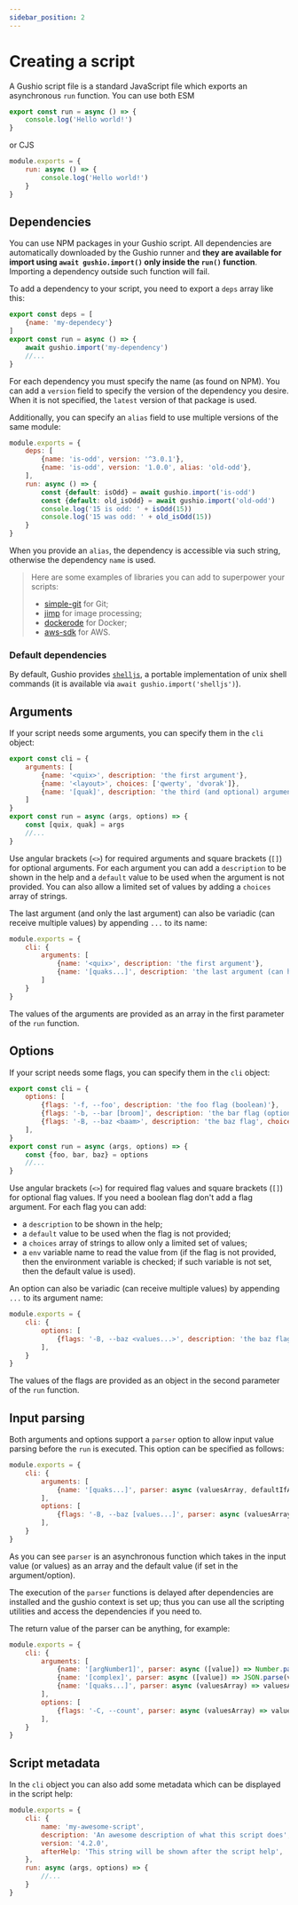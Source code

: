 ```yaml
---
sidebar_position: 2
---
```


# Creating a script

A Gushio script file is a standard JavaScript file which exports an asynchronous `run` function. You can use both ESM
```javascript
export const run = async () => {
    console.log('Hello world!')
}
```
or CJS
```javascript
module.exports = {
    run: async () => {
        console.log('Hello world!')
    }
}
```

## Dependencies

You can use NPM packages in your Gushio script. All dependencies are automatically downloaded by the Gushio runner and
**they are available for import using `await gushio.import()` only inside the `run()` function**. Importing a dependency
outside such function will fail.

To add a dependency to your script, you need to export a `deps` array like this:
```javascript
export const deps = [
    {name: 'my-dependecy'}
]
export const run = async () => {
    await gushio.import('my-dependency')
    //...
}
```

For each dependency you must specify the name (as found on NPM). You can add a `version` field to specify the version of
the dependency you desire. When it is not specified, the `latest` version of that package is used.

Additionally, you can specify an `alias` field to use multiple versions of the same module:
```javascript
module.exports = {
    deps: [
        {name: 'is-odd', version: '^3.0.1'},
        {name: 'is-odd', version: '1.0.0', alias: 'old-odd'},
    ],
    run: async () => {
        const {default: isOdd} = await gushio.import('is-odd')
        const {default: old_isOdd} = await gushio.import('old-odd')
        console.log('15 is odd: ' + isOdd(15))
        console.log('15 was odd: ' + old_isOdd(15))
    }
}
```

When you provide an `alias`, the dependency is accessible via such string, otherwise the dependency `name` is used.

> Here are some examples of libraries you can add to superpower your scripts:
> - [simple-git](https://www.npmjs.com/package/simple-git) for Git;
> - [jimp](https://www.npmjs.com/package/jimp) for image processing;
> - [dockerode](https://www.npmjs.com/package/dockerode) for Docker;
> - [aws-sdk](https://www.npmjs.com/package/aws-sdk) for AWS.

### Default dependencies

By default, Gushio provides [`shelljs`](https://www.npmjs.com/package/shelljs), a portable implementation of unix shell
commands (it is available via `await gushio.import('shelljs')`).

## Arguments

If your script needs some arguments, you can specify them in the `cli` object:
```javascript
export const cli = {
    arguments: [
        {name: '<quix>', description: 'the first argument'},
        {name: '<layout>', choices: ['qwerty', 'dvorak']},
        {name: '[quak]', description: 'the third (and optional) argument', default: 69420}
    ]
}
export const run = async (args, options) => {
    const [quix, quak] = args
    //...
}
```

Use angular brackets (`<>`) for required arguments and square brackets (`[]`) for optional arguments. For each argument
you can add a `description` to be shown in the help and a `default` value to be used when the argument is not provided.
You can also allow a limited set of values by adding a `choices` array of strings.

The last argument (and only the last argument) can also be variadic (can receive multiple values) by appending `...` to
its name:
```javascript
module.exports = {
    cli: {
        arguments: [
            {name: '<quix>', description: 'the first argument'},
            {name: '[quaks...]', description: 'the last argument (can have many values)'}
        ]
    }
}
```

The values of the arguments are provided as an array in the first parameter of the `run` function.

## Options

If your script needs some flags, you can specify them in the `cli` object:
```javascript
export const cli = {
    options: [
        {flags: '-f, --foo', description: 'the foo flag (boolean)'},
        {flags: '-b, --bar [broom]', description: 'the bar flag (optional)', default: 'no_broom', env: 'MY_BAR'},
        {flags: '-B, --baz <baam>', description: 'the baz flag', choices: ['swish', 'swoosh']},
    ],
}
export const run = async (args, options) => {
    const {foo, bar, baz} = options
    //...
}
```

Use angular brackets (`<>`) for required flag values and square brackets (`[]`) for optional flag values. If you need a
boolean flag don't add a flag argument. For each flag you can add:
- a `description` to be shown in the help;
- a `default` value to be used when the flag is not provided;
- a `choices` array of strings to allow only a limited set of values;
- a `env` variable name to read the value from (if the flag is not provided, then the environment variable is checked;
  if such variable is not set, then the default value is used).

An option can also be variadic (can receive multiple values) by appending `...` to its argument name:
```javascript
module.exports = {
    cli: {
        options: [
            {flags: '-B, --baz <values...>', description: 'the baz flag (multiple values allowed)'},
        ],
    }
}
```

The values of the flags are provided as an object in the second parameter of the `run` function.

## Input parsing

Both arguments and options support a `parser` option to allow input value parsing before the `run` is executed. This 
option can be specified as follows:
```javascript
module.exports = {
    cli: {
        arguments: [
            {name: '[quaks...]', parser: async (valuesArray, defaultIfAny) => { return 'parsed result'}}
        ],
        options: [
            {flags: '-B, --baz [values...]', parser: async (valuesArray, defaultIfAny) => { return 'parsed result'}},
        ],
    }
}
```

As you can see `parser` is an asynchronous function which takes in the input value (or values) as an array and the 
default value (if set in the argument/option).

The execution of the `parser` functions is delayed after dependencies are installed and the gushio context is set up; 
thus you can use all the scripting utilities and access the dependencies if you need to.

The return value of the parser can be anything, for example:
```javascript
module.exports = {
    cli: {
        arguments: [
            {name: '[argNumber1]', parser: async ([value]) => Number.parseInt(value)},
            {name: '[complex]', parser: async ([value]) => JSON.parse(value)},
            {name: '[quaks...]', parser: async (valuesArray) => valuesArray.join('-')},
        ],
        options: [
            {flags: '-C, --count', parser: async (valuesArray) => valuesArray.length},
        ],
    }
}
```

## Script metadata

In the `cli` object you can also add some metadata which can be displayed in the script help:
```javascript
module.exports = {
    cli: {
        name: 'my-awesome-script',
        description: 'An awesome description of what this script does',
        version: '4.2.0',
        afterHelp: 'This string will be shown after the script help',
    },
    run: async (args, options) => {
        //...
    }
}
```